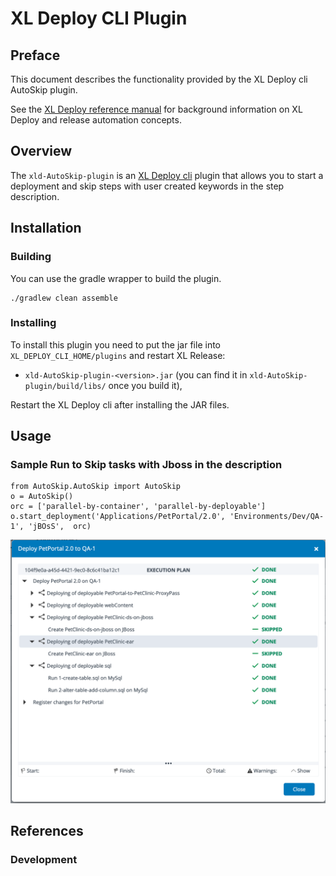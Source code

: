 # XL Deploy CLI Plugin #

## Preface

This document describes the functionality provided by the XL Deploy cli AutoSkip plugin.

See the [XL Deploy reference manual](https://docs.xebialabs.com/xl-Deploy) for background information on XL Deploy and release automation concepts.

## Overview

The `xld-AutoSkip-plugin` is an [XL Deploy cli](https://docs.xebialabs.com/v.9.5/xl-deploy) plugin that allows you to start a deployment and skip steps with user created
keywords in the step description.

## Installation

### Building

You can use the gradle wrapper to build the plugin.

```
./gradlew clean assemble

```

### Installing

To install this plugin you need to put the jar file into `XL_DEPLOY_CLI_HOME/plugins` and restart XL Release:

* `xld-AutoSkip-plugin-<version>.jar` (you can find it in `xld-AutoSkip-plugin/build/libs/` once you build it),

Restart the XL Deploy cli after installing the JAR files.

## Usage

### Sample Run to Skip tasks with Jboss in the description
```
from AutoSkip.AutoSkip import AutoSkip
o = AutoSkip()
orc = ['parallel-by-container', 'parallel-by-deployable']
o.start_deployment('Applications/PetPortal/2.0', 'Environments/Dev/QA-1', 'jBOsS',  orc)   
```
![image-deployment-with-skipped-steps.png](images/deployment-with-skipped-steps.png )


## References

### Development
